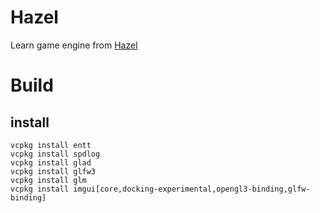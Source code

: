 # Hazel
Learn game engine from [Hazel](https://github.com/TheCherno/Hazel)

# Build

## install
```
vcpkg install entt
vcpkg install spdlog
vcpkg install glad
vcpkg install glfw3
vcpkg install glm
vcpkg install imgui[core,docking-experimental,opengl3-binding,glfw-binding]
```